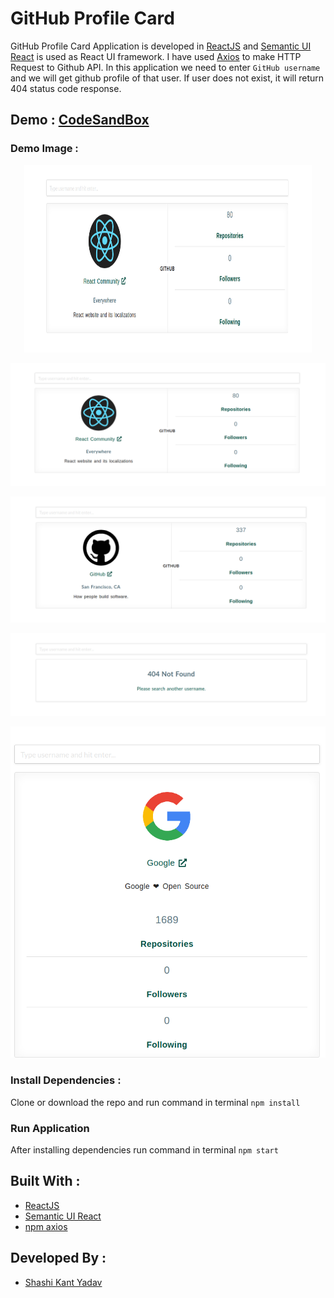 # GitHub Profile Card
GitHub Profile Card Application is developed in [ReactJS](https://reactjs.org/) and [Semantic UI React](https://react.semantic-ui.com/) is used as React UI framework. I have used [Axios](https://www.npmjs.com/package/axios) to make HTTP Request to Github API. In this application we need to enter ```GitHub username``` and we will get github profile of that user. If user does not exist, it will return 404 status code response.

## Demo : [CodeSandBox](https://timnp.csb.app/)

### Demo Image :
<p align="center">
  <img width="460" height="300" src="./src/images/demo1.png">
</p>
<p align="center">
  <img src="./src/images/demo1.png">
</p>
<p align="center">
  <img src="./src/images/demo2.png">
</p>
<p align="center">
  <img src="./src/images/demo3.png">
</p>
<p align="center">
  <img src="./src/images/demo4.png">
</p>

### Install Dependencies : 
Clone or download the repo and run command in terminal
``` npm install ```

### Run Application
After installing dependencies run command in terminal
``` npm start ```

## Built With :
- [ReactJS](https://reactjs.org/)
- [Semantic UI React](https://react.semantic-ui.com/)
- [npm axios](https://www.npmjs.com/package/axios)

## Developed By :
* [Shashi Kant Yadav](https://github.com/shashikant712)
